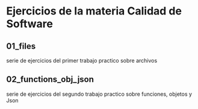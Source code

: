 # Ejercicios de la materia Calidad de Software

## 01_files
serie de ejercicios del primer trabajo practico sobre archivos

## 02_functions_obj_json
serie de ejercicios del segundo trabajo practico sobre funciones, objetos y Json
